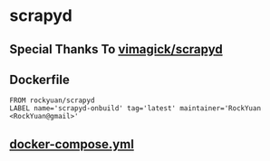 # scrapyd
## Special Thanks To [vimagick/scrapyd](https://hub.docker.com/r/vimagick/scrapyd/)

## Dockerfile
```
FROM rockyuan/scrapyd
LABEL name='scrapyd-onbuild' tag='latest' maintainer='RockYuan <RockYuan@gmail>'
```

## [docker-compose.yml](./docker-compose.yml)
